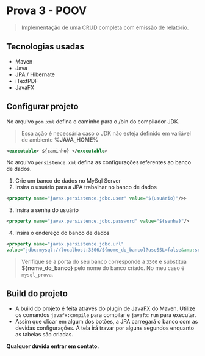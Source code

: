 # Prova 3 - POOV
> Implementação de uma CRUD completa com emissão de relatório.

## Tecnologias usadas
* Maven
* Java
* JPA / Hibernate
* iTextPDF
* JavaFX


## Configurar projeto
No arquivo `pom.xml` defina o caminho para o /bin do compilador JDK. 
> Essa ação é necessária caso o JDK não esteja definido em variável de ambiente **%JAVA_HOME%**

```xml
<executable> ${caminho} </executable>
```

No arquivo `persistence.xml` defina as configurações referentes ao banco de dados.
1. Crie um banco de dados no MySql Server 
2. Insira o usuário para a JPA trabalhar no banco de dados
```xml
<property name="javax.persistence.jdbc.user" value="${usuário}"/>>
```
3. Insira a senha do usuário
```xml
<property name="javax.persistence.jdbc.password" value="${senha}"/>
```

4. Insira o endereço do banco de dados
```xml
<property name="javax.persistence.jdbc.url" 
value="jdbc:mysql://localhost:3306/${nome_do_banco}?useSSL=false&amp;serverTimezone=UTC"/>
```
> Verifique se a porta do seu banco corresponde a `3306` e substitua **${nome_do_banco}** pelo nome do banco criado. No meu caso é `mysql_prova`.

## Build do projeto
* A build do projeto é feita através do plugin de JavaFX do Maven. Utilize os comandos `javafx:compile` para compilar e `javafx:run` para executar.
* Assim que clicar em algum dos botões, a JPA carregará o banco com as devidas configurações. A tela irá travar por alguns segundos enquanto as tabelas são criadas.


**Qualquer dúvida entrar em contato.**

